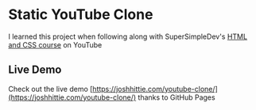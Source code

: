 # Static YouTube Clone

I learned this project when following along with SuperSimpleDev's [HTML and CSS course](https://www.youtube.com/watch?v=G3e-cpL7ofc&pp=ygUTc3VwZXJzaW1wbGVkZXYgaHRtbA%3D%3D) on YouTube

## Live Demo

Check out the live demo [https://joshhittie.com/youtube-clone/](https://joshhittie.com/youtube-clone/) thanks to GitHub Pages
